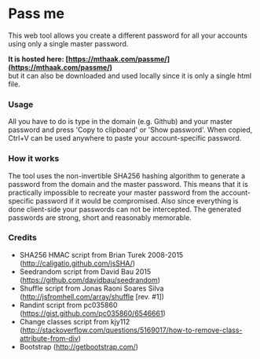 # Pass me
This web tool allows you create a different password for all your accounts using only a single master password.

**It is hosted here: [https://mthaak.com/passme/](https://mthaak.com/passme/)**  
but it can also be downloaded and used locally since it is only a single html file.

### Usage
All you have to do is type in the domain (e.g. Github) and your master password and press 'Copy to clipboard' or 'Show password'. When copied, Ctrl+V can be used anywhere to paste your account-specific password.

### How it works
The tool uses the non-invertible SHA256 hashing algorithm to generate a password from the domain and the master password. This means that it is practically impossible to recreate your master password from the account-specific password if it would be compromised. Also since everything is done client-side your passwords can not be intercepted. The generated passwords are strong, short and reasonably memorable. 

### Credits
- SHA256 HMAC script from Brian Turek 2008-2015 (http://caligatio.github.com/jsSHA/)
- Seedrandom script from David Bau 2015 (https://github.com/davidbau/seedrandom)
- Shuffle script from Jonas Raoni Soares Silva (http://jsfromhell.com/array/shuffle [rev. #1])
- Randint script from pc035860 (https://gist.github.com/pc035860/6546661)
- Change classes script from kjy112 (http://stackoverflow.com/questions/5169017/how-to-remove-class-attribute-from-div)
- Bootstrap (http://getbootstrap.com/)
